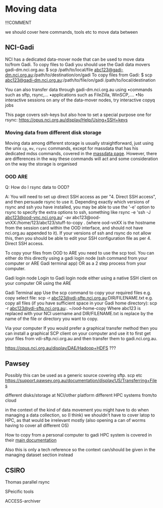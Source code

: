 # Moving data

!!!COMMENT

we should cover here commands, tools etc to move data between

## NCI-Gadi

NCI has a dedicated data-mover node that can be used to move data to/from Gadi.
To copy files to Gadi you should use the Gadi data movers gadi-dm.nci.org.au:
$ scp /path/to/local/file abc123@gadi-dm.nci.org.au:/path/to/destination/on/gadi
To copy files from Gadi:
$ scp abc123@gadi-dm.nci.org.au:/path/to/file/on/gadi /path/to/local/destination

You can also transfer data through gadi-dm.nci.org.au using
•commands such as sftp, rsync,...
•applications such as FileZilla, WinSCP,....
•No interactive sessions on any of the data-mover nodes, try interactive copyq jobs

This page covers ssh-keys but also how to set a special purpose one for rsync: https://opus.nci.org.au/display/Help/Using+SSH+keys

### Moving data from different disk storage
Moving data among different storage is usually straightforward, just using
the unix `cp`, `mv`, `rsync` commands, except for massdata that has his dedicated mdss commands, covered in the [massdata page](massdata.md).
However,  there are differences in the way these commands will act and some consideration on the way the storage is organised

### OOD ARE
Q: How do I rsync data to OOD?

A: You will need to set up direct SSH access as per "4. Direct SSH access", and then persuade rsync to use it. Depending exactly which versions of rsync and ssh you have installed, you may be able to use the '-e' option to rsync to specify the extra options to ssh, something like rsync -e 'ssh -J abc123@ood-vnc.nci.org.au' -av abc123@ood-vnXX:/home/123/abc123/stuff-to-copy . (where ood-vnXX is the hostname from the session card within the OOD interface, and should not have nci.org.au appended to it). If your versions of ssh and rsync do not allow this, then you should be able to edit your SSH configuration file as per 4. Direct SSH access.

To copy your files from OOD to ARE you need to use the scp tool.  You can either do this directly using a gadi login node (ssh command from your computer or ARE Gadi terminal app) OR as a 2 step process from your computer.

Gadi login node
Login to Gadi login node either using a native SSH client on your computer OR using the ARE 

Gadi Terminal app
Use the scp command to copy your required files
e.g. copy select file: 
scp -r abc123@vdi-sftp.nci.org.au:DIR/FILENAME.txt
e.g. copy all files (if you have sufficient space in your Gadi home directory):
scp -r abc123@vdi-sftp.nci.org.au:. ~/ood-home-copy
Where abc123 is replaced with your NCI username and DIR/FILENAME.txt is replace by the name of the file or directory you want to copy.

Via your computer
If you would prefer a graphical transfer method then you can install a graphical SCP client on your computer and use it to first get your files from vdi-sftp.nci.org.au and then transfer them to gadi.nci.org.au.

https://opus.nci.org.au/display/DAE/Hadoop+HDFS ???
## Pawsey
Possibly this can be used as a generic source covering sftp. scp etc
https://support.pawsey.org.au/documentation/display/US/Transferring+Files

different disks/storage at NCI/other platform
different HPC systems
from/to cloud

in the context of the kind of data movement you might have to do when managing a data collection, so (I think) we shouldn't have to cover latop to HPC, as that would be irrelevant mostly (also opening a can of worms having to cover all different OS)

How to copy from a personal computer to gadi HPC system is covered in their [main documentation](https://opus.nci.org.au/display/Help/How+to+login+to+Gadi)

Also this is only a tech reference so the context can/should be given in the managing dataset section instead

## CSIRO
Thomas parallel rsync

SPeicific tools

ACCESS-archiver
